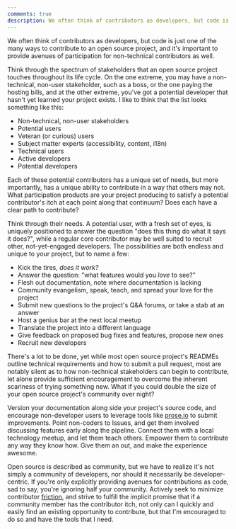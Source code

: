 ```yaml
---
comments: true
description: We often think of contributors as developers, but code is just one of the many ways to contribute to an open source project, and it's important to provide avenues of participation for non-technical contributors as well.
---
```


We often think of contributors as developers, but code is just one of the many ways to contribute to an open source project, and it's important to provide avenues of participation for non-technical contributors as well.

Think through the spectrum of stakeholders that an open source project touches throughout its life cycle. On the one extreme, you may have a non-technical, non-user stakeholder, such as a boss, or the one paying the hosting bills, and at the other extreme, you've got a potential developer that hasn't yet learned your project exists. I like to think that the list looks something like this:

* Non-technical, non-user stakeholders
* Potential users
* Veteran (or curious) users
* Subject matter experts (accessibility, content, i18n)
* Technical users
* Active developers
* Potential developers

Each of these potential contributors has a unique set of needs, but more importantly, has a unique ability to contribute in a way that others may not. What participation products are your project producing to satisfy a potential contributor's itch at each point along that continuum? Does each have a clear path to contribute?

Think through their needs. A potential user, with a fresh set of eyes, is uniquely positioned to answer the question "does this thing do what it says it does?", while a regular core contributor may be well suited to recruit other, not-yet-engaged developers. The possibilities are both endless and unique to your project, but to name a few:

* Kick the tires, *does it work?*
* Answer the question: "what features would you *love* to see?"
* Flesh out documentation, note where documentation is lacking
* Community evangelism, speak, teach, and spread your love for the project
* Submit new questions to the project's Q&A forums, or take a stab at an answer
* Host a genius bar at the next local meetup
* Translate the project into a different language
* Give feedback on proposed bug fixes and features, propose new ones
* Recruit new developers

There's a lot to be done, yet while most open source project's READMEs outline technical requirements and how to submit a pull request, most are notably silent as to how non-technical stakeholders can begin to contribute, let alone provide sufficient encouragement to overcome the inherent scariness of trying something new. What if you could double the size of your open source project's community over night?

Version your documentation along side your project's source code, and encourage non-developer users to leverage tools like [prose.io](http://prose.io) to submit improvements. Point non-coders to Issues, and get them involved discussing features early along the pipeline. Connect them with a local technology meetup, and let them teach others. Empower them to contribute any way they know how. Give them an out, and make the experience awesome.

Open source is described as community, but we have to realize it's not simply a community of developers, nor should it necessarily be developer-centric. If you're only explicitly providing avenues for contributions as code, sad to say, you're ignoring half your community. Actively seek to minimize contributor [friction](//ben.balter.com/2013/08/11/friction/), and strive to fulfill the implicit promise that if a community member has the contributor itch, not only can I quickly and easily find an existing opportunity to contribute, but that I'm encouraged to do so and have the tools that I need.
